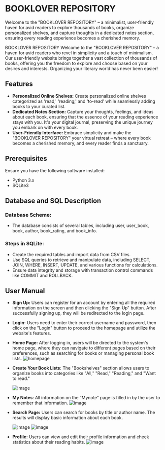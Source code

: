 # BOOKLOVER REPOSITORY
Welcome to the "BOOKLOVER REPOSITORY" – a minimalist, user-friendly haven for avid readers to explore thousands of books, organize personalized shelves, and capture thoughts in a dedicated notes section, ensuring every reading experience becomes a cherished memory.

BOOKLOVER REPOSITORY
Welcome to the "BOOKLOVER REPOSITORY" – a haven for avid readers who revel in simplicity and a touch of minimalism. Our user-friendly website brings together a vast collection of thousands of books, offering you the freedom to explore and choose based on your desires and interests. Organizing your literary world has never been easier!

## Features
- **Personalized Online Shelves:** Create personalized online shelves categorized as 'read,' 'reading,' and 'to-read' while seamlessly adding books to your curated list.
- **Dedicated Notes Section:** Capture your thoughts, feelings, and ideas about each book, ensuring that the essence of your reading experience stays with you. It's your digital journal, preserving the unique journey you embark on with every book.
- **User-Friendly Interface:** Embrace simplicity and make the "BOOKLOVER REPOSITORY" your virtual retreat – where every book becomes a cherished memory, and every reader finds a sanctuary.


## Prerequisites
Ensure you have the following software installed:
- Python 3.x
- SQLite3

## Database and SQL Description
### Database Scheme:
- The database consists of several tables, including user, user_book, book, author, book_rating, and book_info.

### Steps in SQLite:
- Create the required tables and import data from CSV files.
- Use SQL queries to retrieve and manipulate data, including SELECT, JOIN, WHERE, INSERT, UPDATE, and various functions for calculations.
- Ensure data integrity and storage with transaction control commands like COMMIT and ROLLBACK.

## User Manual
- **Sign Up:** Users can register for an account by entering all the required information on the screen and then clicking the "Sign Up" button. After successfully signing up, they will be redirected to the login page.

- **Login:** Users need to enter their correct username and password, then click on the "Login" button to proceed to the homepage and utilize the website's features.

- **Home Page:** After logging in, users will be directed to the system's home page, where they can navigate to different pages based on their preferences, such as searching for books or managing personal book lists.
  ![homepage](https://github.com/user-attachments/assets/f6cbe5b2-ea61-41d5-8d11-9caa15d4bd0f)


- **Create Your Book Lists:** The "Bookshelves" section allows users to organize books into categories like "All," "Read," "Reading," and "Want to read."

  ![image](https://github.com/user-attachments/assets/1a73b5bb-a53d-4a97-9665-c31374bcec8d)

- **My Notes**: All information on the ”Mynote" page is filled in by the user to remember that information.
  ![image](https://github.com/user-attachments/assets/223a4440-43be-4ee1-9feb-ad60b7b34c5f)



- **Search Page:** Users can search for books by title or author name. The results will display basic information about each book.

  ![image](https://github.com/user-attachments/assets/069edbf0-29b6-4e49-bbca-8227638611c4) ![image](https://github.com/user-attachments/assets/80995108-f620-4f64-b3f9-6ef8a645c306)


- **Profile:** Users can view and edit their profile information and check statistics about their reading habits.
  ![image](https://github.com/user-attachments/assets/fd358372-0cb8-4ebc-a377-bbf8c986818e)

